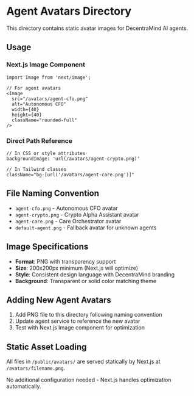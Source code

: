 # Agent Avatars Directory

This directory contains static avatar images for DecentraMind AI agents.

## Usage

### Next.js Image Component
```tsx
import Image from 'next/image';

// For agent avatars
<Image
  src="/avatars/agent-cfo.png"
  alt="Autonomous CFO"
  width={40}
  height={40}
  className="rounded-full"
/>
```

### Direct Path Reference
```tsx
// In CSS or style attributes
backgroundImage: 'url(/avatars/agent-crypto.png)'

// In Tailwind classes
className="bg-[url('/avatars/agent-care.png')]"
```

## File Naming Convention

- `agent-cfo.png` - Autonomous CFO avatar
- `agent-crypto.png` - Crypto Alpha Assistant avatar  
- `agent-care.png` - Care Orchestrator avatar
- `default-agent.png` - Fallback avatar for unknown agents

## Image Specifications

- **Format**: PNG with transparency support
- **Size**: 200x200px minimum (Next.js will optimize)
- **Style**: Consistent design language with DecentraMind branding
- **Background**: Transparent or solid color matching theme

## Adding New Agent Avatars

1. Add PNG file to this directory following naming convention
2. Update agent service to reference the new avatar
3. Test with Next.js Image component for optimization

## Static Asset Loading

All files in `/public/avatars/` are served statically by Next.js at `/avatars/filename.png`.

No additional configuration needed - Next.js handles optimization automatically.

